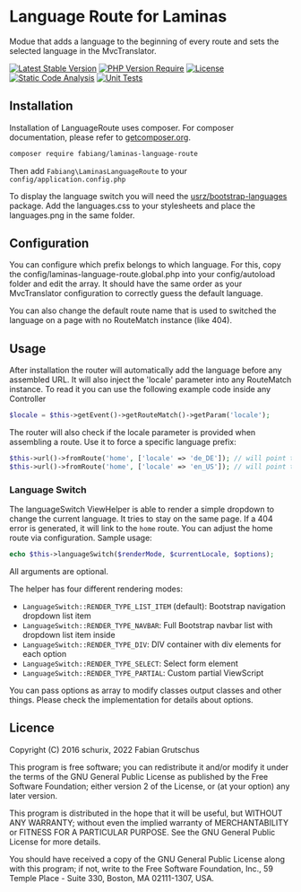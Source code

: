 # Language Route for Laminas

Modue that adds a language to the beginning of every route and sets the selected
language in the MvcTranslator.

[![Latest Stable Version](http://poser.pugx.org/fabiang/laminas-language-route/v)](https://packagist.org/packages/fabiang/laminas-language-route)
[![PHP Version Require](http://poser.pugx.org/fabiang/laminas-language-route/require/php)](https://packagist.org/packages/fabiang/laminas-language-route)
[![License](http://poser.pugx.org/fabiang/laminas-language-route/license)](https://packagist.org/packages/fabiang/laminas-language-route)
[![Static Code Analysis](https://github.com/fabiang/laminas-language-route/actions/workflows/static.yml/badge.svg)](https://github.com/fabiang/laminas-language-route/actions/workflows/static.yml)
[![Unit Tests](https://github.com/fabiang/laminas-language-route/actions/workflows/unit.yml/badge.svg)](https://github.com/fabiang/laminas-language-route/actions/workflows/unit.yml)

## Installation

Installation of LanguageRoute uses composer. For composer documentation, please
refer to [getcomposer.org](http://getcomposer.org/).

```sh
composer require fabiang/laminas-language-route
```

Then add `Fabiang\LaminasLanguageRoute` to your `config/application.config.php`

To display the language switch you will need the
[usrz/bootstrap-languages](https://github.com/usrz/bootstrap-languages) package.
Add the languages.css to your stylesheets and place the languages.png in the
same folder.

## Configuration

You can configure which prefix belongs to which language. For this, copy the
config/laminas-language-route.global.php into your config/autoload folder and
edit the array. It should have the same order as your MvcTranslator
configuration to correctly guess the default language.

You can also change the default route name that is used to switched the language
on a page with no RouteMatch instance (like 404).

## Usage

After installation the router will automatically add the language before any
assembled URL. It will also inject the 'locale' parameter into any RouteMatch
instance. To read it you can use the following example code inside any
Controller

```php
$locale = $this->getEvent()->getRouteMatch()->getParam('locale');
```

The router will also check if the locale parameter is provided when assembling
a route. Use it to force a specific language prefix:

```php
$this->url()->fromRoute('home', ['locale' => 'de_DE']); // will point to /de
$this->url()->fromRoute('home', ['locale' => 'en_US']); // will point to /en
```

### Language Switch

The languageSwitch ViewHelper is able to render a simple dropdown to change the
current language. It tries to stay on the same page. If a 404 error is generated,
it will link to the `home` route. You can adjust the home route via configuration.
Sample usage:

```php
echo $this->languageSwitch($renderMode, $currentLocale, $options);
```

All arguments are optional.

The helper has four different rendering modes:
* `LanguageSwitch::RENDER_TYPE_LIST_ITEM` (default): Bootstrap navigation dropdown list item
* `LanguageSwitch::RENDER_TYPE_NAVBAR`: Full Bootstrap navbar list with dropdown list item inside
* `LanguageSwitch::RENDER_TYPE_DIV`: DIV container with div elements for each option
* `LanguageSwitch::RENDER_TYPE_SELECT`: Select form element
* `LanguageSwitch::RENDER_TYPE_PARTIAL`: Custom partial ViewScript

You can pass options as array to modify classes output classes and other things.
Please check the implementation for details about options.

## Licence

Copyright (C) 2016 schurix, 2022 Fabian Grutschus

This program is free software; you can redistribute it and/or
modify it under the terms of the GNU General Public License
as published by the Free Software Foundation; either version 2
of the License, or (at your option) any later version.

This program is distributed in the hope that it will be useful,
but WITHOUT ANY WARRANTY; without even the implied warranty of
MERCHANTABILITY or FITNESS FOR A PARTICULAR PURPOSE.  See the
GNU General Public License for more details.

You should have received a copy of the GNU General Public License
along with this program; if not, write to the Free Software
Foundation, Inc., 59 Temple Place - Suite 330, Boston, MA  02111-1307, USA.
